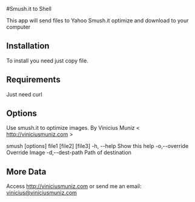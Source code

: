#Smush.it to Shell

This app will send files to Yahoo Smush.it optimize and download to your computer

## Installation

To install you need just copy file.

## Requirements

Just need curl

## Options

Use smush.it to optimize images.
By Vinicius Muniz < http://viniciusmuniz.com >

smush [options] file1 [file2] [file3]
-h, --help		Show this help
-o,--override		Override Image
-d,--dest-path		Path of destination


## More Data
Access http://viniciusmuniz.com or send me an email: vinicius@viniciusmuniz.com
